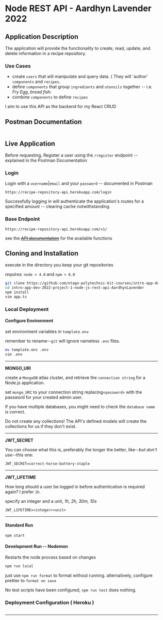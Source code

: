 # Node REST API - Aardhyn Lavender 2022

## Application Description

The application will provide the functionality to create, read, update, and delete information in a recipe repository.

### Use Cases

- create `users` that will manipulate and query data. ( They will 'author' `components` and `recipes`.
- define `components` that group `ingredients` and `utensils` together -- i.e. _Fry Egg_, _bread fish_.
- combine `components` to define `recipes`

I aim to use this API as the backend for my React CRUD

## Postman Documentation

```url

```

## Live Application

Before requesting, Register a user using the `/register` endpoint -- explained in the Postman Documentation

### Login

Login with a `username`|`email` and your `password` -- documented in Postman

```url
https://recipe-repository-api.herokuapp.com/login
```

Successfully logging in will authenticate the application's routes for a specified amount -- clearing cache notwithstanding.

### Base Endpoint

```url
https://recipe-repository-api.herokuapp.com/v1/
```

see the ~~[API documentation]()~~ for the available functions

## Cloning and Installation

execute in the directory you keep your git repositories

_requires:_ `node > 4.0` and `npm > 6.0`

```bash
git clone https://github.com/otago-polytechnic-bit-courses/intro-app-dev-2022-project-1-node-js-rest-api-AardhynLavender
cd intro-app-dev-2022-project-1-node-js-rest-api-AardhynLavender
npm install
vim app.ts
```

### Local Deployment

#### Configure Environment

set environment variables in `template.env`

remember to rename--`git` will ignore nameless `.env` files.

```bash
mv template.env .env
vim .env
```

---

**MONGO_URI**

create a `MongoDB` atlas cluster, and retrieve the `connection string` for a Node.js application.

set `mongo_URI` to your connection string replacing`<password>` with the password for your created admin user.

If you have multiple databases, you might need to check the `database name` is correct.

Do not create any collections! The API's defined models will create the collections for us if they don't exist.

---

**JWT_SECRET**

You can choose what this is, preferably the longer the better, like--_but don't use_--this one:

```.env
JWT_SECRET=correct-horse-battery-staple
```

---

**JWT_LIFETIME**

How long should a user be logged in before authentication is required again? I prefer `1h`.

specify an integer and a unit, _1h, 2h, 30m, 10s_

```.env
JWT_LIFETIME=<integer><unit>
```

---

#### Standard Run

```bash
npm start
```

#### Development Run -- Nodemon

Restarts the node process based on changes

```bash
npm run local
```

just use `npm run format` to format without running. alternatively, configure prettier to `format on save`

No test scripts have been configured, `npm run test` does nothing.

### Deployment Configuration ( Heroku )

```bash

```

---
